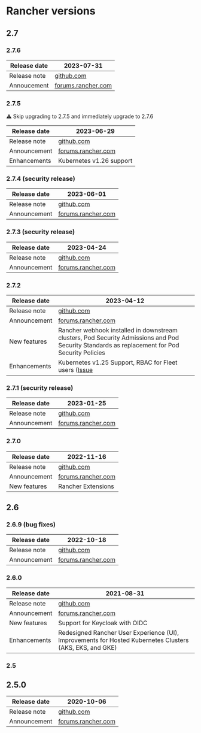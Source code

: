 # Rancher versions

## 2.7

### 2.7.6

Release date | 2023-07-31
------------ | ----------
Release note | [github.com](https://github.com/rancher/rancher/releases/tag/v2.7.6)
Annoucement  | [forums.rancher.com](https://forums.rancher.com/t/rancher-release-v2-7-6/41410)

### 2.7.5

:warning: Skip upgrading to 2.7.5 and immediately upgrade to 2.7.6

Release date | 2023-06-29
------------ | ----------
Release note | [github.com](https://github.com/rancher/rancher/releases/tag/v2.7.5)
Announcement | [forums.rancher.com](https://forums.rancher.com/t/rancher-release-v2-7-5/40993)
Enhancements | Kubernetes v1.26 support

### 2.7.4 (security release)

Release date   | 2023-06-01
-------------- | ----------
Release note   | [github.com](https://github.com/rancher/rancher/releases/tag/v2.7.4)
Announcement   | [forums.rancher.com](https://forums.rancher.com/t/rancher-release-v2-7-4/40836)

### 2.7.3 (security release)

Release date | 2023-04-24
------------ | ----------
Release note | [github.com](https://github.com/rancher/rancher/releases/tag/v2.7.3)
Announcement | [forums.rancher.com](https://forums.rancher.com/t/rancher-release-v2-7-3/40521)

### 2.7.2

Release date | 2023-04-12
------------ | ----------
Release note | [github.com](https://github.com/rancher/rancher/releases/tag/v2.7.2)
Announcement | [forums.rancher.com](https://forums.rancher.com/t/rancher-release-v2-7-2/40445)
New features | Rancher webhook installed in downstream clusters, Pod Security Admissions and Pod Security Standards as replacement for Pod Security Policies
Enhancements | Kubernetes v1.25 Support, RBAC for Fleet users ([Issue](https://github.com/rancher/dashboard/issues/7315)

### 2.7.1 (security release)

Release date | 2023-01-25
------------ | ----------
Release note | [github.com](https://github.com/rancher/rancher/releases/tag/v2.7.1)
Announcement | [forums.rancher.com](https://forums.rancher.com/t/rancher-release-v2-7-1/39886)

### 2.7.0

Release date | 2022-11-16
------------ | ----------
Release note | [github.com](https://github.com/rancher/rancher/releases/tag/v2.7.0)
Announcement | [forums.rancher.com](https://forums.rancher.com/t/rancher-release-v2-7-0/39478)
New features | Rancher Extensions

## 2.6

### 2.6.9 (bug fixes)

Release date | 2022-10-18
------------ | ----------
Release note | [github.com](https://github.com/rancher/rancher/releases/tag/v2.6.9)
Announcement | [forums.rancher.com](https://forums.rancher.com/t/rancher-release-v2-6-9/39243)

### 2.6.0

Release date | 2021-08-31
------------ | ----------
Release note | [github.com](https://github.com/rancher/rancher/releases/tag/v2.6.0)
Announcement | [forums.rancher.com](https://forums.rancher.com/t/rancher-release-v2-6-0/21048)
New features | Support for Keycloak with OIDC
Enhancements | Redesigned Rancher User Experience (UI), Improvements for Hosted Kubernetes Clusters (AKS, EKS, and GKE)

### 2.5

## 2.5.0

Release date | 2020-10-06
------------ | ----------
Release note | [github.com](https://github.com/rancher/rancher/releases/tag/v2.5.0)
Announcement | [forums.rancher.com](https://forums.rancher.com/t/rancher-release-v2-5-0/18510)
